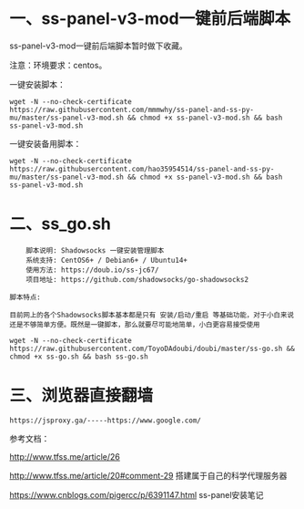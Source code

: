 # 一、ss-panel-v3-mod一键前后端脚本

ss-panel-v3-mod一键前后端脚本暂时做下收藏。

注意：环境要求：centos。

一键安装脚本：

    wget -N --no-check-certificate https://raw.githubusercontent.com/mmmwhy/ss-panel-and-ss-py-mu/master/ss-panel-v3-mod.sh && chmod +x ss-panel-v3-mod.sh && bash ss-panel-v3-mod.sh


一键安装备用脚本：

    wget -N --no-check-certificate https://raw.githubusercontent.com/hao35954514/ss-panel-and-ss-py-mu/master/ss-panel-v3-mod.sh && chmod +x ss-panel-v3-mod.sh && bash ss-panel-v3-mod.sh


# 二、ss_go.sh

```
    脚本说明: Shadowsocks 一键安装管理脚本
    系统支持: CentOS6+ / Debian6+ / Ubuntu14+
    使用方法: https://doub.io/ss-jc67/
    项目地址: https://github.com/shadowsocks/go-shadowsocks2

脚本特点:

目前网上的各个Shadowsocks脚本基本都是只有 安装/启动/重启 等基础功能，对于小白来说还是不够简单方便。既然是一键脚本，那么就要尽可能地简单，小白更容易接受使用

wget -N --no-check-certificate https://raw.githubusercontent.com/ToyoDAdoubi/doubi/master/ss-go.sh && chmod +x ss-go.sh && bash ss-go.sh
```

# 三、浏览器直接翻墙
```
https://jsproxy.ga/-----https://www.google.com/
```

参考文档：

http://www.tfss.me/article/26


http://www.tfss.me/article/20#comment-29   搭建属于自己的科学代理服务器


https://www.cnblogs.com/pigercc/p/6391147.html   ss-panel安装笔记 
